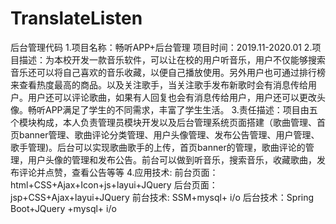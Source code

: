 # TranslateListen
后台管理代码
1.项目名称：畅听APP+后台管理    项目时间：2019.11-2020.01
2.项目描述：为本校开发一款音乐软件，可以让在校的用户听音乐，用户不仅能够搜索音乐还可以将自己喜欢的音乐收藏，以便自己播放使用。另外用户也可通过排行榜来查看热度最高的商品。以及关注歌手，当关注歌手发布新歌时会有消息传给用户。用户还可以评论歌曲，如果有人回复也会有消息传给用户，用户还可以更改头像。畅听APP满足了学生的不同需求，丰富了学生生活。
3.责任描述：项目由五个模块构成，本人负责管理员模块开发以及后台管理系统页面搭建（歌曲管理、首页banner管理、歌曲评论分类管理、用户头像管理、发布公告管理、用户管理、歌手管理)。后台可以实现歌曲歌手的上传，首页banner的管理，歌曲评论的管理，用户头像的管理和发布公告。前台可以做到听音乐，搜索音乐，收藏歌曲，发布评论并点赞，查看公告等等
4.应用技术: 前台页面：html+CSS+Ajax+Icon+js+layui+JQuery 后台页面：jsp+CSS+Ajax+layui+JQuery  前台技术: SSM+mysql+ i/o      后台技术：Spring Boot+JQuery +mysql+ i/o
